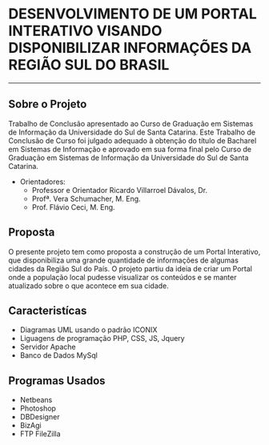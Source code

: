 # DESENVOLVIMENTO DE UM PORTAL INTERATIVO VISANDO DISPONIBILIZAR INFORMAÇÕES DA REGIÃO SUL DO BRASIL 
------------------------

## Sobre o Projeto
Trabalho de Conclusão apresentado ao Curso de Graduação em Sistemas de Informação da Universidade do Sul de Santa Catarina.
Este Trabalho de Conclusão de Curso foi julgado adequado à obtenção do título de Bacharel em Sistemas de Informação e aprovado em sua forma final pelo Curso de Graduação em Sistemas de Informação da Universidade do Sul de Santa Catarina.

- Orientadores:
	- Professor e Orientador Ricardo Villarroel Dávalos, Dr.
	- Profª. Vera Schumacher, M. Eng.
	- Prof. Flávio Ceci, M. Eng.

## Proposta
O presente projeto tem como proposta a construção de um Portal Interativo, que disponibiliza uma grande quantidade de informações de algumas cidades da Região Sul do País. O projeto partiu da ideia de criar um Portal onde a população local pudesse visualizar os conteúdos e se manter atualizado sobre o que acontece em sua cidade. 

## Caracteristícas
- Diagramas UML usando o padrão ICONIX
- Liguagens de programação PHP, CSS, JS, Jquery
- Servidor Apache
- Banco de Dados MySql

## Programas Usados
- Netbeans
- Photoshop
- DBDesigner
- BizAgi
- FTP FileZilla
